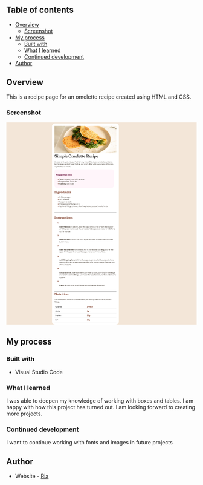 

## Table of contents

- [Overview](#overview)
  - [Screenshot](#screenshot)
- [My process](#my-process)
  - [Built with](#built-with)
  - [What I learned](#what-i-learned)
  - [Continued development](#continued-development)
- [Author](#author)

## Overview
This is a recipe page for an omelette recipe created using HTML and CSS.

### Screenshot

![](styles/OmeletteRecipe.png)


## My process

### Built with

- Visual Studio Code


### What I learned

I was able to deepen my knowledge of working with boxes and tables. I am happy with how this project has turned out. I am looking forward to creating more projects.



### Continued development

I want to continue working with fonts and images in future projects



## Author

- Website - [Ria](https://aayrt4.github.io/)
